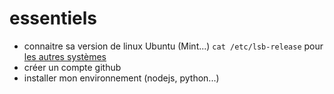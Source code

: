 # essentiels
- connaitre sa version de linux Ubuntu (Mint...) `cat /etc/lsb-release` pour [les autres systèmes](https://www.malekal.com/comment-connaitre-version-linux/)
- créer un compte github
- installer mon environnement (nodejs, python...)
